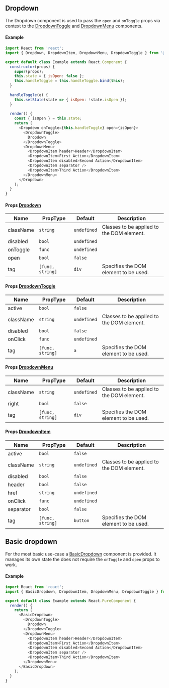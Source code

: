 ## Dropdown

The Dropdown component is used to pass the `open` and `onToggle` props via context to the [DropdownToggle](../DropdownToggle) and [DropdownMenu](../DropdownMenu) components.

#### Example
``` javascript
import React from 'react';
import { Dropdown, DropdownItem, DropdownMenu, DropdownToggle } from '@afconsult/apollo';

export default class Example extends React.Component {
  constructor(props) {
    super(props);
    this.state = { isOpen: false };
    this.handleToggle = this.handleToggle.bind(this);
  }
  
  handleToggle(e) {
    this.setState(state => { isOpen: !state.isOpen });
  }
  
  render() {
    const { isOpen } = this.state;
    return (
      <Dropdown onToggle={this.handleToggle} open={isOpen}>
        <DropdownToggle>
          Dropdown
        </DropdownToggle>
        <DropdownMenu>
          <DropdownItem header>Header</DropdownItem>
          <DropdownItem>First Action</DropdownItem>
          <DropdownItem disabled>Second Action</DropdownItem>
          <DropdownItem separator />
          <DropdownItem>Third Action</DropdownItem>
        </DropdownMenu>
      </Dropdown>
    );
  }
}
```

#### Props [Dropdown](./)
| Name      | PropType | Default      | Description |
|-----------|----------|--------------|-------------|
| className | `string` | `undefined`  | Classes to be applied to the DOM element. |
| disabled  | `bool`   | `undefined`  | |
| onToggle  | `func`   | `undefined`  | |
| open      | `bool`   | `false`      | |
| tag       | `[func, string] `| `div`| Specifies the DOM element to be used. |

#### Props [DropdownToggle](../DropdownToggle)
| Name      | PropType | Default      | Description |
|-----------|----------|--------------|-------------|
| active    | `bool`   | `false`      | |
| className | `string` | `undefined`  | Classes to be applied to the DOM element. |
| disabled  | `bool`   | `false`      | |
| onClick   | `func`   | `undefined`  | |
| tag       | `[func, string] `| `a`| Specifies the DOM element to be used. |

#### Props [DropdownMenu](../DropdownMenu)
| Name      | PropType | Default      | Description |
|-----------|----------|--------------|-------------|
| className | `string` | `undefined`  | Classes to be applied to the DOM element. |
| right     | `bool`   | `false`      | |
| tag       | `[func, string] `| `div`| Specifies the DOM element to be used. |

#### Props [DropdownItem](../DropdownItem)
| Name      | PropType | Default      | Description |
|-----------|----------|--------------|-------------|
| active    | `bool`   | `false`     | |
| className | `string` | `undefined` | Classes to be applied to the DOM element. |
| disabled  | `bool`   | `false`     | |
| header    | `bool`   | `false`     | |
| href      | `string` | `undefined` | |
| onClick   | `func`   | `undefined` | |
| separator | `bool`   | `false`     |
| tag       | `[func, string] `| `button`| Specifies the DOM element to be used. |

## Basic dropdown

For the most basic use-case a [BasicDropdown](../BasicDropdown) component is provided. It manages its own state the does not require the `onToggle` and `open` props to work. 

#### Example
``` javascript
import React from 'react';
import { BasicDropdown, DropdownItem, DropdownMenu, DropdownToggle } from '@afconsult/apollo';

export default class Example extends React.PureComponent {
  render() {
    return (
      <BasicDropdown>
        <DropdownToggle>
          Dropdown
        </DropdownToggle>
        <DropdownMenu>
          <DropdownItem header>Header</DropdownItem>
          <DropdownItem>First Action</DropdownItem>
          <DropdownItem disabled>Second Action</DropdownItem>
          <DropdownItem separator />
          <DropdownItem>Third Action</DropdownItem>
        </DropdownMenu>
      </BasicDropdown>
    );
  }
}
```
